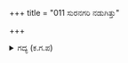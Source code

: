 +++
title = "011 ಸುರನಗರಿ ನಡುಗಿತ್ತು"

+++

<details><summary>ಗದ್ಯ (ಕ.ಗ.ಪ) </summary>

11. ಸ್ವರ್ಗ ನಡುಗಿ ಹೋಯಿತು. ಇಂದ್ರ ಶಿವನನ್ನು ನೆನೆದನು. ಎಲ್ಲ ಸಾಮಗ್ರಿಗಳ ಸಹಿತ ಯಮನ ಪಟ್ಟಣ ಖಾಲಿಯಾಯಿತು.  ಮೃತ್ಯು ದೇವತೆ ಹೆದರಿ ಶಿವನ ಮರೆಹೊಕ್ಕಳು. ಬಿರುದಾಂಕಿತರಾದವರು ಹೆದರಿದರು. ದೇಶ ದೇಶಗಳ ರಾಜರು ಅಪಾಯವುಂಟಾಯಿತು ಎನ್ನಲು ಅರ್ಜುನನ ತೀವ್ರವಾದ ದುಃಖವು ಮೂರು ಲೋಕಗಳನ್ನು ಹೆದರಿಸಿತು.
</details>
